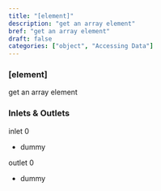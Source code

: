 ```yaml
---
title: "[element]"
description: "get an array element"
bref: "get an array element"
draft: false
categories: ["object", "Accessing Data"]
---
```


### [element]

get an array element

### Inlets & Outlets

inlet 0

 - dummy

outlet 0

 - dummy
 
